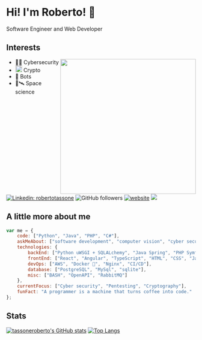 # Hi! I'm Roberto! 👋

Software Engineer and Web Developer

## Interests

<img align="right" src="https://media.giphy.com/media/MM0Jrc8BHKx3y/giphy.gif" width="360" />

- 👨‍💻 Cybersecurity
- <img src="https://upload.wikimedia.org/wikipedia/commons/thumb/4/46/Bitcoin.svg/1920px-Bitcoin.svg.png" width="18" /> Crypto
- 🤖 Bots
- 🚀🛰️ Space science

[![Linkedin: robertotassone](https://img.shields.io/badge/-robertotassone-blue?style=flat-square&logo=Linkedin&logoColor=white&link=https://www.linkedin.com/in/robertotassone/)](https://www.linkedin.com/in/robertotassone/)
![GitHub followers](https://img.shields.io/github/followers/tassoneroberto?label=Follow&style=social)
[![website](https://img.shields.io/badge/Website-46a2f1.svg?&style=flat-square&logo=Google-Chrome&logoColor=white&link=https://www.robertotassone.com/)](https://www.robertotassone.com/)
![](https://visitor-badge.glitch.me/badge?page_id=tassoneroberto.tassoneroberto)

## A little more about me

```javascript
var me = {
    code: ["Python", "Java", "PHP", "C#"],
    askMeAbout: ["software development", "computer vision", "cyber security", "crypto currencies"],
    technologies: {
        backEnd: ["Python uWSGI + SQLALchemy", "Java Spring", "PHP Symfony"],
        frontEnd: ["React", "Angular", "TypeScript", "HTML", "CSS", "Javascript"],
        devOps: ["AWS", "Docker 🐳", "Nginx", "CI/CD"],
        database: ["PostgreSQL", "MySql", "sqlite"],
        misc: ["BASH", "OpenAPI", "RabbitMQ"]
    },
    currentFocus: ["Cyber security", "Pentesting", "Cryptography"],
    funFact: "A programmer is a machine that turns coffee into code."
};
```

## Stats

[![tassoneroberto's GitHub stats](https://github-readme-stats.vercel.app/api?username=tassoneroberto&show_icons=true&theme=github_dark)](#)
[![Top Langs](https://github-readme-stats.vercel.app/api/top-langs/?username=tassoneroberto&layout=compact&langs_count=8&theme=github_dark)](#)
